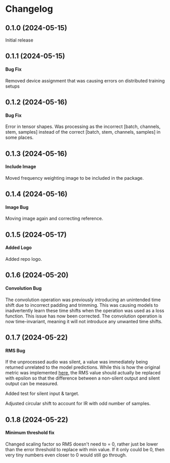 # Changelog

## 0.1.0 (2024-05-15)

Initial release

## 0.1.1 (2024-05-15)

#### Bug Fix
Removed device assignment that was causing errors on distributed training setups

## 0.1.2 (2024-05-16)

#### Bug Fix
Error in tensor shapes. Was processing as the incorrect [batch, channels, stem, samples] instead of the correct [batch, stem, channels, samples] in some places.

## 0.1.3 (2024-05-16)

#### Include Image
Moved frequency weighting image to be included in the package.

## 0.1.4 (2024-05-16)

#### Image Bug
Moving image again and correcting reference.

## 0.1.5 (2024-05-17)

#### Added Logo
Added repo logo.

## 0.1.6 (2024-05-20)

#### Convolution Bug
The convolution operation was previously introducing an unintended time shift due to incorrect padding and trimming. This was causing models to inadvertently learn these time shifts when the operation was used as a loss function. This issue has now been corrected. The convolution operation is now time-invariant, meaning it will not introduce any unwanted time shifts.

## 0.1.7 (2024-05-22)

#### RMS Bug
If the unprocessed audio was silent, a value was immediately being returned unrelated to the model predictions. While this is how the original metric was implemented [here](https://github.com/nomonosound/log-wmse-audio-quality), the RMS value should actually be replaced with epsilon so that the difference between a non-silent output and silent output can be measured.

Added test for silent input & target.

Adjusted circular shift to account for IR with odd number of samples.

## 0.1.8 (2024-05-22)

#### Minimum threshold fix
Changed scaling factor so RMS doesn't need to = 0, rather just be lower than the error threshold to replace with min value. If it only could be 0, then very tiny numbers even closer to 0 would still go through.
